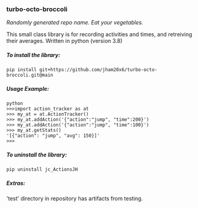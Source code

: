 ### turbo-octo-broccoli 
*Randomly generated repo name.  Eat your vegetables.*

This small class library is for recording activities and times, and retreiving their averages.
Written in python (version 3.8)
##### To install the library:
`pip install git+https://github.com/jham20x6/turbo-octo-broccoli.git@main`

##### Usage Example:

```
python
>>>import action_tracker as at
>>> my_at = at.ActionTracker()
>>> my_at.addAction('{"action":"jump", "time":200}')
>>> my_at.addAction('{"action":"jump", "time":100}')
>>> my_at.getStats()
'[{"action": "jump", "avg": 150}]'
>>> 
```
##### To uninstall the library:
`pip uninstall jc_ActionsJH`

##### Extras:
'test' directory in repository has artifacts from testing.
